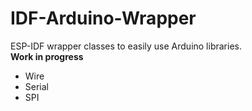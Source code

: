 # IDF-Arduino-Wrapper
ESP-IDF wrapper classes to easily use Arduino libraries.  
**Work in progress**
- Wire
- Serial
- SPI